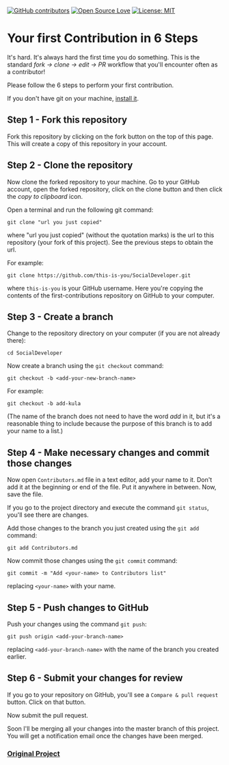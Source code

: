 [![GitHub contributors](https://img.shields.io/github/contributors/Naereen/StrapDown.js.svg)](hhttps://github.com/NAIST-SE/SocialDeveloper/graphs/contributors)
[![Open Source Love](https://badges.frapsoft.com/os/v1/open-source.svg?v=103)](https://github.com/ellerbrock/open-source-badges/)
[![License: MIT](https://img.shields.io/badge/License-MIT-green.svg)](https://opensource.org/licenses/MIT)

# Your first Contribution in 6 Steps 

It's hard. It's always hard the first time you do something. This is the standard _fork -> clone -> edit -> PR_ workflow that you'll encounter often as a contributor!

Please follow the 6 steps to perform your first contribution.

If you don't have git on your machine, [install it]( https://help.github.com/articles/set-up-git/).

## Step 1 - Fork this repository

Fork this repository by clicking on the fork button on the top of this page.
This will create a copy of this repository in your account.

## Step 2 - Clone the repository

Now clone the forked repository to your machine. Go to your GitHub account, open the forked repository, click on the clone button and then click the *copy to clipboard* icon.

Open a terminal and run the following git command:

```
git clone "url you just copied"
```
where "url you just copied" (without the quotation marks) is the url to this repository (your fork of this project). See the previous steps to obtain the url.

For example:
```
git clone https://github.com/this-is-you/SocialDeveloper.git
```
where `this-is-you` is your GitHub username. Here you're copying the contents of the first-contributions repository on GitHub to your computer.

## Step 3 - Create a branch

Change to the repository directory on your computer (if you are not already there):

```
cd SocialDeveloper
```
Now create a branch using the `git checkout` command:
```
git checkout -b <add-your-new-branch-name>
```

For example:
```
git checkout -b add-kula
```
(The name of the branch does not need to have the word *add* in it, but it's a reasonable thing to include because the purpose of this branch is to add your name to a list.)

## Step 4 - Make necessary changes and commit those changes

Now open `Contributors.md` file in a text editor, add your name to it. Don't add it at the beginning or end of the file. Put it anywhere in between. Now, save the file.

If you go to the project directory and execute the command `git status`, you'll see there are changes.

Add those changes to the branch you just created using the `git add` command:

```
git add Contributors.md
```

Now commit those changes using the `git commit` command:
```
git commit -m "Add <your-name> to Contributors list"
```
replacing `<your-name>` with your name.

## Step 5 - Push changes to GitHub

Push your changes using the command `git push`:
```
git push origin <add-your-branch-name>
```
replacing `<add-your-branch-name>` with the name of the branch you created earlier.

## Step 6 - Submit your changes for review

If you go to your repository on GitHub, you'll see a  `Compare & pull request` button. Click on that button.

Now submit the pull request.

Soon I'll be merging all your changes into the master branch of this project. You will get a notification email once the changes have been merged.

### [Original Project](https://github.com/firstcontributions/first-contributions)
